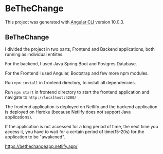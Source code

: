 # BeTheChange

This project was generated with [Angular CLI](https://github.com/angular/angular-cli) version 10.0.3.

## BeTheChange
I divided the project in two parts, Frontend and Backend applications, both running as individual entiites.

For the backend, I used Java Spring Boot and Postgres Database.

For the Frontend I used Angular, Bootstrap and few more npm modules.

Run `npm install` in frontend directory, to install all dependencies.

Run `npm start` in frontend directory to start the frontend application and navigate to `http://localhost:4200/`



The frontend application is deployed on Netlify and the backend application is deployed on Heroku (because Netlify does not support Java applications).

If the application is not accessed for a long period of time, the next time you access it, you have to wait for a certain period of time(15-20s) for the application to be "awakened".

https://bethechangeapp.netlify.app/